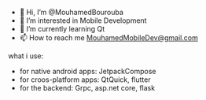 - 👋 Hi, I’m @MouhamedBourouba
- 👀 I’m interested in Mobile Development
- 🌱 I’m currently learning Qt
- 📫 How to reach me MouhamedMobileDev@gmail.com

what i use:
<ul>
  <li>for native android apps: JetpackCompose</li>
  <li>for croos-platform apps: QtQuick, flutter</li>
  <li>for the backend: Grpc, asp.net core, flask</li>
</ul>


<!---
MouhamedBourouba/MouhamedBourouba is a ✨ special ✨ repository because its `README.md` (this file) appears on your GitHub profile.
You can click the Preview link to take a look at your changes.
--->

